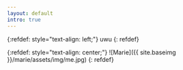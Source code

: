 ```yaml
---
layout: default
intro: true
---
```


{:refdef: style="text-align: left;"}
    uwu
{: refdef}

{:refdef: style="text-align: center;"}
![Marie]({{ site.baseimg }}/marie/assets/img/me.jpg)
{: refdef}